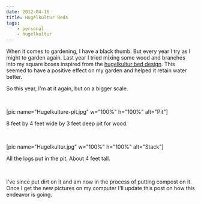 ```yaml
---
date: 2012-04-16
title: Hugelkultur Beds
tags:
    - personal
    - hugelkultur
---
```


When it comes to gardening, I have a black thumb. But every year I try as I might to garden again. Last year I tried mixing some wood and branches into my square boxes inspired from the [hugelkultur bed design](http://www.richsoil.com/hugelkultur/). This seemed to have a positive effect on my garden and helped it retain water better.

So this year, I'm at it again, but on a bigger scale.

&nbsp;

<div class="image">

[pic name="Hugelkulture-pit.jpg" w="100%" h="100%" alt="Pit"]

<p>8 feet by 4 feet wide by 3 feet deep pit for wood.</p>

</div>

&nbsp;

<div class="image">

[pic name="Hugelkultur.jpg" w="100%" h="100%" alt="Stack"]

<p>All the logs put in the pit. About 4 feet tall.</p>

</div>

&nbsp;

I've since put dirt on it and am now in the process of putting compost on it. Once I get the new pictures on my computer I'll update this post on how this endeavor is going.
